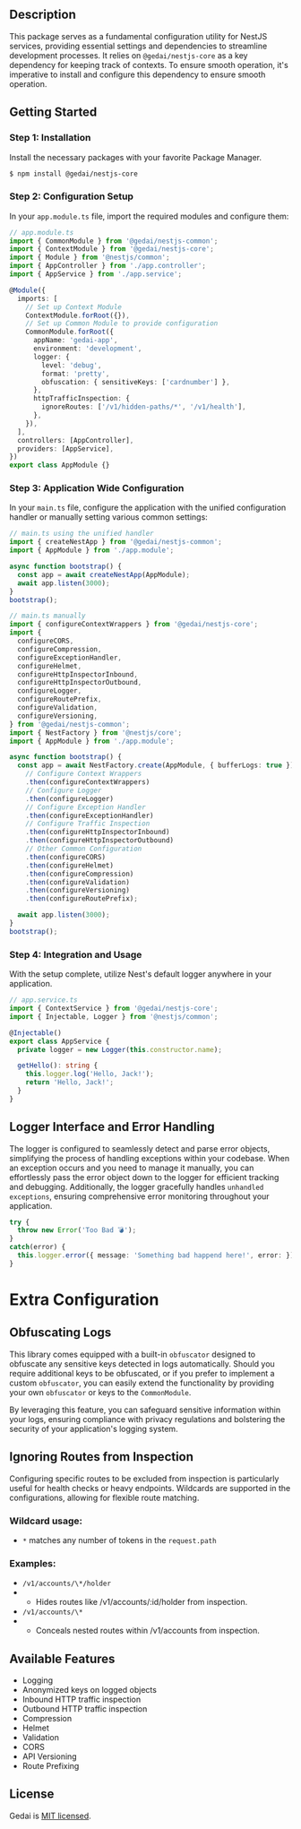 ## Description

This package serves as a fundamental configuration utility for NestJS services, providing essential settings and dependencies to streamline development processes. It relies on `@gedai/nestjs-core` as a key dependency for keeping track of contexts. To ensure smooth operation, it's imperative to install and configure this dependency to ensure smooth operation.

## Getting Started

### Step 1: Installation

Install the necessary packages with your favorite Package Manager.

```bash
$ npm install @gedai/nestjs-core
```

### Step 2: Configuration Setup

In your `app.module.ts` file, import the required modules and configure them:

```typescript
// app.module.ts
import { CommonModule } from '@gedai/nestjs-common';
import { ContextModule } from '@gedai/nestjs-core';
import { Module } from '@nestjs/common';
import { AppController } from './app.controller';
import { AppService } from './app.service';

@Module({
  imports: [
    // Set up Context Module
    ContextModule.forRoot({}),
    // Set up Common Module to provide configuration
    CommonModule.forRoot({
      appName: 'gedai-app',
      environment: 'development',
      logger: {
        level: 'debug',
        format: 'pretty',
        obfuscation: { sensitiveKeys: ['cardnumber'] },
      },
      httpTrafficInspection: {
        ignoreRoutes: ['/v1/hidden-paths/*', '/v1/health'],
      },
    }),
  ],
  controllers: [AppController],
  providers: [AppService],
})
export class AppModule {}
```

### Step 3: Application Wide Configuration

In your `main.ts` file, configure the application with the unified configuration handler or manually setting various common settings:

```typescript
// main.ts using the unified handler
import { createNestApp } from '@gedai/nestjs-common';
import { AppModule } from './app.module';

async function bootstrap() {
  const app = await createNestApp(AppModule);
  await app.listen(3000);
}
bootstrap();
```

```typescript
// main.ts manually
import { configureContextWrappers } from '@gedai/nestjs-core';
import {
  configureCORS,
  configureCompression,
  configureExceptionHandler,
  configureHelmet,
  configureHttpInspectorInbound,
  configureHttpInspectorOutbound,
  configureLogger,
  configureRoutePrefix,
  configureValidation,
  configureVersioning,
} from '@gedai/nestjs-common';
import { NestFactory } from '@nestjs/core';
import { AppModule } from './app.module';

async function bootstrap() {
  const app = await NestFactory.create(AppModule, { bufferLogs: true })
    // Configure Context Wrappers
    .then(configureContextWrappers)
    // Configure Logger
    .then(configureLogger)
    // Configure Exception Handler
    .then(configureExceptionHandler)
    // Configure Traffic Inspection
    .then(configureHttpInspectorInbound)
    .then(configureHttpInspectorOutbound)
    // Other Common Configuration
    .then(configureCORS)
    .then(configureHelmet)
    .then(configureCompression)
    .then(configureValidation)
    .then(configureVersioning)
    .then(configureRoutePrefix);

  await app.listen(3000);
}
bootstrap();
```

### Step 4: Integration and Usage

With the setup complete, utilize Nest's default logger anywhere in your application.

```typescript
// app.service.ts
import { ContextService } from '@gedai/nestjs-core';
import { Injectable, Logger } from '@nestjs/common';

@Injectable()
export class AppService {
  private logger = new Logger(this.constructor.name);

  getHello(): string {
    this.logger.log('Hello, Jack!');
    return 'Hello, Jack!';
  }
}
```

## Logger Interface and Error Handling

The logger is configured to seamlessly detect and parse error objects, simplifying the process of handling exceptions within your codebase. When an exception occurs and you need to manage it manually, you can effortlessly pass the error object down to the logger for efficient tracking and debugging. Additionally, the logger gracefully handles `unhandled exceptions`, ensuring comprehensive error monitoring throughout your application.

```typescript
try {
  throw new Error('Too Bad 💣');
}
catch(error) {
  this.logger.error({ message: 'Something bad happend here!', error: });
}
```

# Extra Configuration

## Obfuscating Logs

This library comes equipped with a built-in `obfuscator` designed to obfuscate any sensitive keys detected in logs automatically. Should you require additional keys to be obfuscated, or if you prefer to implement a custom `obfuscator`, you can easily extend the functionality by providing your own `obfuscator` or keys to the `CommonModule`.

By leveraging this feature, you can safeguard sensitive information within your logs, ensuring compliance with privacy regulations and bolstering the security of your application's logging system.

## Ignoring Routes from Inspection

Configuring specific routes to be excluded from inspection is particularly useful for health checks or heavy endpoints. Wildcards are supported in the configurations, allowing for flexible route matching.

### Wildcard usage:

- `*` matches any number of tokens in the `request.path`

### Examples:

- `/v1/accounts/\*/holder`
- - Hides routes like /v1/accounts/:id/holder from inspection.
- `/v1/accounts/\*`
- - Conceals nested routes within /v1/accounts from inspection.

## Available Features

- Logging
- Anonymized keys on logged objects
- Inbound HTTP traffic inspection
- Outbound HTTP traffic inspection
- Compression
- Helmet
- Validation
- CORS
- API Versioning
- Route Prefixing

## License

Gedai is [MIT licensed](LICENSE).
